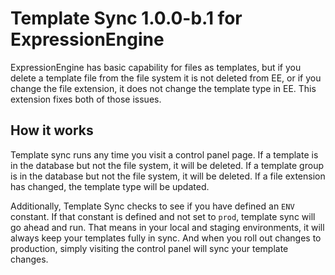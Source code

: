 # Template Sync 1.0.0-b.1 for ExpressionEngine

ExpressionEngine has basic capability for files as templates, but if you delete a template file from the file system it is not deleted from EE, or if you change the file extension, it does not change the template type in EE. This extension fixes both of those issues.

## How it works

Template sync runs any time you visit a control panel page. If a template is in the database but not the file system, it will be deleted. If a template group is in the database but not the file system, it will be deleted. If a file extension has changed, the template type will be updated.

Additionally, Template Sync checks to see if you have defined an `ENV` constant. If that constant is defined and not set to `prod`, template sync will go ahead and run. That means in your local and staging environments, it will always keep your templates fully in sync. And when you roll out changes to production, simply visiting the control panel will sync your template changes.